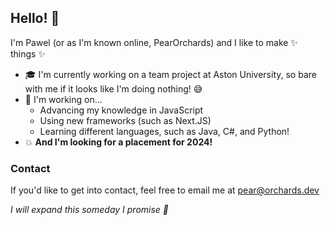 ## Hello! 👋
I'm Pawel (or as I'm known online, PearOrchards) and I like to make ✨ things ✨

- 🎓 I'm currently working on a team project at Aston University, so bare with me if it looks like I'm doing nothing! 😅
- 🌱 I'm working on...
  + Advancing my knowledge in JavaScript
  + Using new frameworks (such as Next.JS)
  + Learning different languages, such as Java, C#, and Python!
- 💥 **And I'm looking for a placement for 2024!**

### Contact
If you'd like to get into contact, feel free to email me at pear@orchards.dev

_I will expand this someday I promise 🤠_
